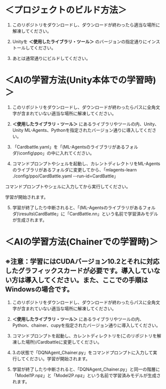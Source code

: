 # ＜プロジェクトのビルド方法＞

1. このリポジトリをダウンロードし、ダウンロードが終わったら適当な場所に解凍してください。

2. Unityを __＜使用したライブラリ・ツール＞__ のバージョンの指定通りにインストールしてください。

3. あとは通常通りにビルドしてください。

# ＜AIの学習方法(Unity本体での学習時)＞

1. このリポジトリをダウンロードし、ダウンロードが終わったらパスに全角文字が含まれていない適当な場所に解凍してください。

2. __＜使用したライブラリ・ツール＞__ にあるライブラリやツールの内、Unity、Unity ML-Agents、Pythonを指定されたバージョン通りに導入してください。

3. 「Cardbattle.yaml」を「(ML-Agentsのライブラリがあるフォルダ)\config\ppo」の中に入れてください。

4. コマンドプロンプトやシェルを起動し、カレントディレクトリをML-Agentsのライブラリがあるフォルダに変更してから、「mlagents-learn ./config/ppo/CardBattle.yaml --run-id=CardBattle」

コマンドプロンプトやシェルに入力してから実行してください。

学習が開始されます。

5. 学習が終了したり中断されると、「(ML-Agentsのライブラリがあるフォルダ)\results\CardBattle」に「CardBattle.nn」という名前で学習済みモデルが生成されます。

# ＜AIの学習方法(Chainerでの学習時)＞

## ※注意：学習にはCUDAバージョン10.2とそれに対応したグラフィックスカードが必要です。導入していない方は導入してください。また、ここでの手順はWindowsの場合です。

1. このリポジトリをダウンロードし、ダウンロードが終わったらパスに全角文字が含まれていない適当な場所に解凍してください。

2. __＜使用したライブラリ・ツール＞__ にあるライブラリやツールの内、Python、chainer、cupyを指定されたバージョン通りに導入してください。

3. コマンドプロンプトを起動し、カレントディレクトリを(このリポジトリを解凍した場所)/Cardbattleに変更してください。

4. 3.の状態で「DQNAgent_Chainer.py」をコマンドプロンプトに入力して実行してください。学習が開始されます。

5. 学習が終了したり中断されると、「DQNAgent_Chainer.py」と同一の階層に「Model1P.npz」と「Model2P.npz」という名前で学習済みモデルが生成されます。
